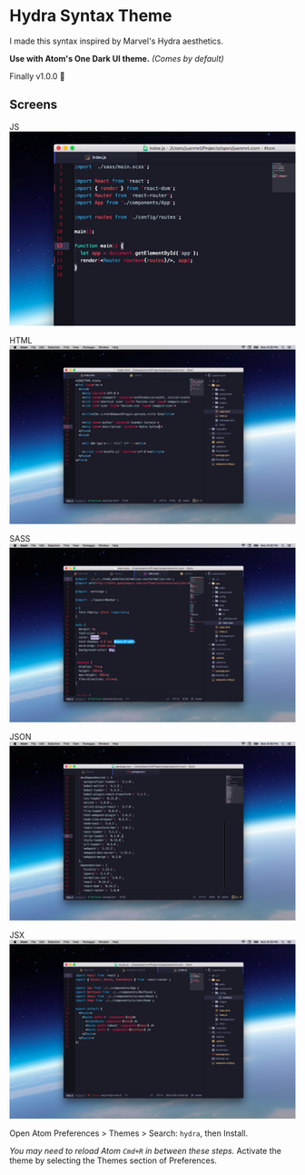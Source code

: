 # Hydra Syntax Theme

I made this syntax inspired by Marvel's Hydra aesthetics.

**Use with Atom's One Dark UI theme.** *(Comes by default)*

Finally v1.0.0 :tongue:

## Screens

JS
![Hydra-syntax screenshot](https://raw.githubusercontent.com/juanmnl/hydra-theme/master/screenshot.png)

HTML
![Hydra-syntax screenshot](https://raw.githubusercontent.com/juanmnl/hydra-theme/master/html.png)

SASS
![Hydra-syntax screenshot](https://raw.githubusercontent.com/juanmnl/hydra-theme/master/sass.png)

JSON
![Hydra-syntax screenshot](https://raw.githubusercontent.com/juanmnl/hydra-theme/master/json.png)

JSX
![Hydra-syntax screenshot](https://raw.githubusercontent.com/juanmnl/hydra-theme/master/jsx.png)

Open Atom Preferences > Themes > Search: `hydra`,
then Install.

*You may need to reload Atom `Cmd+R` in between these steps.*
Activate the theme by selecting the Themes section of Preferences.

